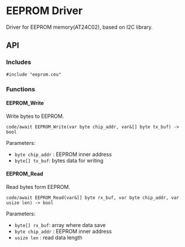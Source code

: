 
# EEPROM Driver

Driver for EEPROM memory(AT24C02), based on I2C library.

## API

### Includes

```ceu
#include "eeprom.ceu"
```

### Functions

#### EEPROM_Write

Write bytes to EEPROM.

```ceu
code/await EEPROM_Write(var byte chip_addr, var&[] byte tx_buf) -> bool
```

Parameters:

- `byte chip_addr` : EEPROM inner address
- `byte[] tx_buf`: bytes data for writing


#### EEPROM_Read

Read bytes form EEPROM.

```ceu
code/await EEPROM_Read(var&[] byte rx_buf, var byte chip_addr, var usize len) -> bool
```

Parameters:

- `byte[] rx_buf`: array where data save
- `byte chip_addr` : EEPROM inner address
- `usize len` : read data length
